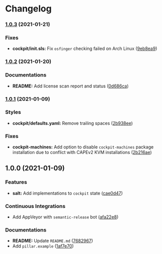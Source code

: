 # Changelog

### [1.0.3](https://github.com/extra2000/cockpit-formula/compare/v1.0.2...v1.0.3) (2021-01-21)


### Fixes

* **cockpit/init.sls:** Fix `osfinger` checking failed on Arch Linux ([9eb8ea9](https://github.com/extra2000/cockpit-formula/commit/9eb8ea9f6bafdc2658e8abd6bbfec067746e701d))

### [1.0.2](https://github.com/extra2000/cockpit-formula/compare/v1.0.1...v1.0.2) (2021-01-20)


### Documentations

* **README:** Add license scan report and status ([0d686ca](https://github.com/extra2000/cockpit-formula/commit/0d686cabf135a9c6f98e6d2168ec9a4249187ce1))

### [1.0.1](https://github.com/extra2000/cockpit-formula/compare/v1.0.0...v1.0.1) (2021-01-09)


### Styles

* **cockpit/defaults.yaml:** Remove trailing spaces ([2b938ee](https://github.com/extra2000/cockpit-formula/commit/2b938eed6d4b0ca9eac4c44208270d2c78828c81))


### Fixes

* **cockpit-machines:** Add option to disable `cockpit-machines` package installation due to conflict with CAPEv2 KVM installations ([2b216ae](https://github.com/extra2000/cockpit-formula/commit/2b216ae3c3fa41cd597d323f7fb5e1cec98c48f9))

## 1.0.0 (2021-01-09)


### Features

* **salt:** Add implementations to `cockpit` state ([cae0d47](https://github.com/extra2000/cockpit-formula/commit/cae0d471060f8dd25f36d002bcd84ec88379c765))


### Continuous Integrations

* Add AppVeyor with `semantic-release` bot ([afa22e8](https://github.com/extra2000/cockpit-formula/commit/afa22e8babf179fa0fc1a2bc693f8b42c083ec32))


### Documentations

* **README:** Update `README.md` ([7682967](https://github.com/extra2000/cockpit-formula/commit/768296771162fbe3792791966c94fe68457c54ec))
* Add `pillar.example` ([1af7e70](https://github.com/extra2000/cockpit-formula/commit/1af7e70143a36c85cb140ecaf1f7be46013d27f0))
